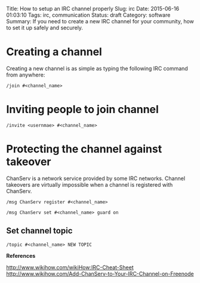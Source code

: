 Title: How to setup an IRC channel properly
Slug: irc
Date: 2015-06-16 01:03:10
Tags: irc, communication
Status: draft
Category: software
Summary: If you need to create a new IRC channel for your community, how to set it up safely and securely.

# Creating a channel 

Creating a new channel is as simple as typing the following IRC command from anywhere:

```
/join #<channel_name>
```


# Inviting people to join channel 

```
/invite <usernmae> #<channel_name>
```


# Protecting the channel against takeover

ChanServ is a network service provided by some IRC networks. Channel takeovers are virtually impossible when a channel is registered with ChanServ.
```
/msg ChanServ register #<channel_name>
```
```
/msg ChanServ set #<channel_name> guard on
```

## Set channel topic

```
/topic #<channel_name> NEW TOPIC
```

__References__

http://www.wikihow.com/wikiHow:IRC-Cheat-Sheet
http://www.wikihow.com/Add-ChanServ-to-Your-IRC-Channel-on-Freenode
